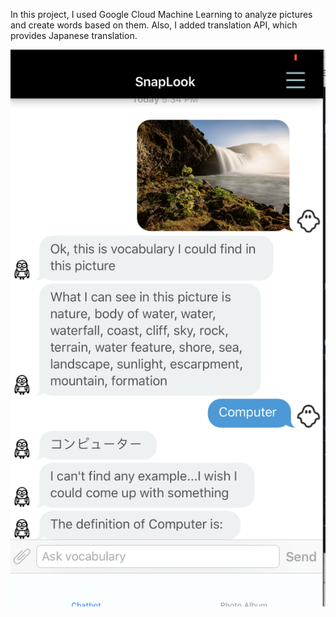 In this project, I used Google Cloud Machine Learning to analyze pictures and create words based on them. Also, I added translation API, which provides Japanese translation. 

![alt text](https://github.com/ryhy122/chatbot/blob/master/screenshot.png)
